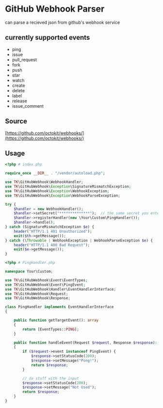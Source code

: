 # GitHub Webhook Parser

can parse a recieved json from github's webhook service

## currently supported events

- ping
- issue
- pull_request
- fork
- push
- star
- watch
- create
- delete
- label
- release
- issue_comment

## Source

[https://github.com/octokit/webhooks/](https://github.com/octokit/webhooks/)

## Usage

```php
<?php # index.php

require_once __DIR__ . "/vendor/autoload.php";

use TK\GitHubWebhook\WebhookHandler;
use TK\GitHubWebhook\Exception\SignatureMismatchException;
use TK\GitHubWebhook\Exception\WebhookException;
use TK\GitHubWebhook\Exception\WebhookParseException;

try {
    $handler = new WebhookHandler();
    $handler->setSecret("**************");  // the same secret you entered while creating the webhook on github.com
    $handler->registerHandler(new \Your\Custom\PingHandler());
    $handler->handle();
} catch (SignatureMismatchException $e) {
    header("HTTP/1.1 401 Unauthorized");
    exit($th->getMessage());
} catch (\Throwable | WebhookException | WebhookParseException $e) {
    header("HTTP/1.1 400 Bad Request");
    exit($e->getMessage());
}

```

```php
<?php # PingHandler.php

namespace Your\Custom;

use TK\GitHubWebhook\Event\EventTypes;
use TK\GitHubWebhook\Event\PingEvent;
use TK\GitHubWebhook\Handler\EventHandlerInterface;
use TK\GitHubWebhook\Request;
use TK\GitHubWebhook\Response;

class PingHandler implements EventHandlerInterface
{

    public function getTargetEvent(): array
    {
        return [EventTypes::PING];
    }

    public function handleEvent(Request $request, Response $response): Response
    {
        if ($request->event instanceof PingEvent) {
            $response->setStatusCode(200);
            $response->setMessage("Pong!");
            return $response;
        }

        // do stuff with the input
        $response->setStatusCode(200);
        $response->setMessage("Not Used");
        return $response;
    }
}
```